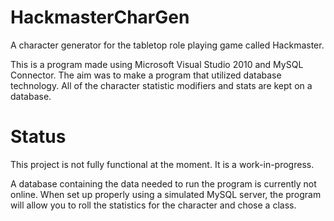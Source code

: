 HackmasterCharGen
=================

A character generator for the tabletop role playing game called Hackmaster.

This is a program made using Microsoft Visual Studio 2010 and MySQL Connector. The aim was to make a program that utilized database technology. All of the character statistic modifiers and stats are kept on a database.

Status
=================
This project is not fully functional at the moment. It is a work-in-progress.

A database containing the data needed to run the program is currently not online. When set up properly using a simulated MySQL server, the program will allow you to roll the statistics for the character and chose a class.
